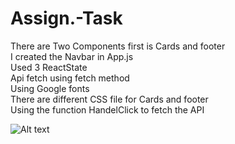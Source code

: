 # Assign.-Task
There are Two Components first is Cards and footer <br />
I created the Navbar in App.js<br />
Used 3 ReactState<br />
Api fetch using fetch method<br />
Using Google fonts<br />
There are different CSS file for Cards and footer<br />
Using the function HandelClick to fetch the API<br />

![Alt text](https://ibb.co/wJFTGbW)

